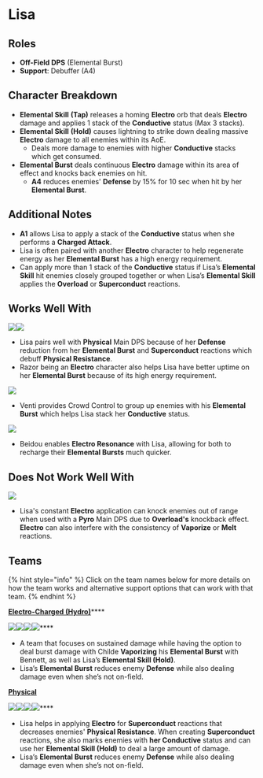 # Lisa

## Roles

* **Off-Field DPS** (Elemental Burst)
* **Support**: Debuffer (A4)

## Character Breakdown

* **Elemental Skill** **(Tap)** releases a homing **Electro** orb that deals **Electro** damage and applies 1 stack of the **Conductive** status (Max 3 stacks).
* **Elemental Skill** **(Hold)** causes lightning to strike down dealing massive **Electro** damage to all enemies within its AoE.
  * Deals more damage to enemies with higher **Conductive** stacks which get consumed.
* **Elemental Burst** deals continuous **Electro** damage within its area of effect and knocks back enemies on hit.
  * **A4** reduces enemies' **Defense** by 15% for 10 sec when hit by her **Elemental Burst**.

## Additional Notes

* **A1** allows Lisa to apply a stack of the **Conductive** status when she performs a **Charged Attack**.
* Lisa is often paired with another **Electro** character to help regenerate energy as her **Elemental Burst** has a high energy requirement.
* Can apply more than 1 stack of the **Conductive** status if Lisa’s **Elemental Skill** hit enemies closely grouped together or when Lisa’s **Elemental Skill** applies the **Overload** or **Superconduct** reactions.

## Works Well With

![](../../.gitbook/assets/UI\_AvatarIcon\_Eula.png)![](../../.gitbook/assets/UI\_AvatarIcon\_Razor.png)

* Lisa pairs well with **Physical** Main DPS because of her **Defense** reduction from her **Elemental Burst** and **Superconduct** reactions which debuff **Physical Resistance**.
* Razor being an **Electro** character also helps Lisa have better uptime on her **Elemental Burst** because of its high energy requirement.

![](../../.gitbook/assets/UI\_AvatarIcon\_Venti.png)

* Venti provides Crowd Control to group up enemies with his **Elemental Burst** which helps Lisa stack her **Conductive** status.

![](../../.gitbook/assets/UI\_AvatarIcon\_Beidou.png)

* Beidou enables **Electro Resonance** with Lisa, allowing for both to recharge their **Elemental Bursts** much quicker.

## Does Not Work Well With

![](../../.gitbook/assets/Element\_Pyro.webp)

* Lisa's constant **Electro** application can knock enemies out of range when used with a **Pyro** Main DPS due to **Overload's** knockback effect. **Electro** can also interfere with the consistency of **Vaporize** or **Melt** reactions.

## Teams

{% hint style="info" %}
Click on the team names below for more details on how the team works and alternative support options that can work with that team.
{% endhint %}

[**Electro-Charged (Hydro)**](../../teams/electro-charged-hydro.md)****

****![](../../.gitbook/assets/UI\_AvatarIcon\_Tartaglia.png)****![](../../.gitbook/assets/UI\_AvatarIcon\_Beidou.png)****![](../../.gitbook/assets/UI\_AvatarIcon\_Lisa.png)****![](../../.gitbook/assets/UI\_AvatarIcon\_Bennett.png)****

* A team that focuses on sustained damage while having the option to deal burst damage with Childe **Vaporizing** his **Elemental Burst** with Bennett, as well as Lisa’s **Elemental Skill (Hold)**.
* Lisa’s **Elemental Burst** reduces enemy **Defense** while also dealing damage even when she’s not on-field.

****[**Physical**](../../teams/physical.md)****

****![](../../.gitbook/assets/UI\_AvatarIcon\_Eula.png)****![](../../.gitbook/assets/UI\_AvatarIcon\_Shougun.png)****![](../../.gitbook/assets/UI\_AvatarIcon\_Lisa.png)****![](../../.gitbook/assets/UI\_AvatarIcon\_Diona.png)****

* Lisa helps in applying **Electro** for **Superconduct** reactions that decreases enemies' **Physical Resistance**. When creating **Superconduct** reactions, she also marks enemies with **her Conductive** status and can use her **Elemental Skill (Hold)** to deal a large amount of damage.
* Lisa’s **Elemental Burst** reduces enemy **Defense** while also dealing damage even when she’s not on-field.
